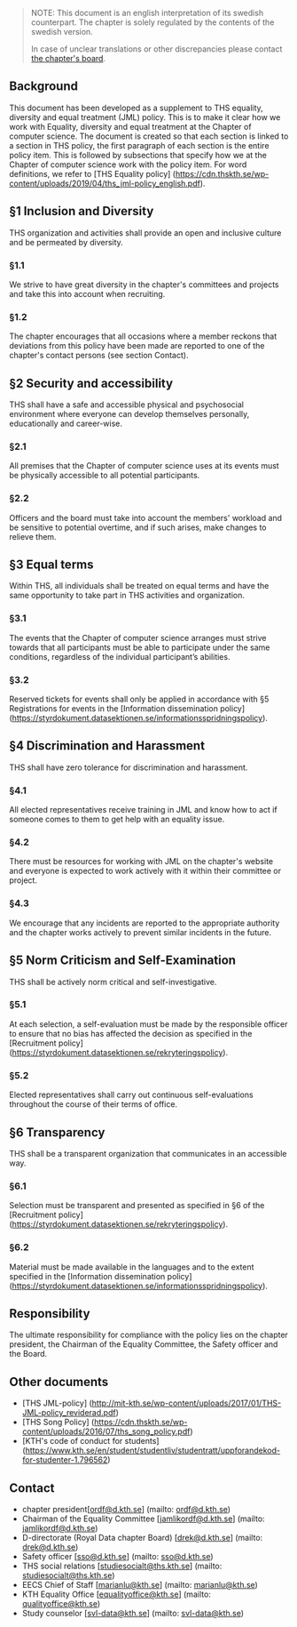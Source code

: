 > NOTE: This document is an english interpretation of its swedish counterpart. The chapter is solely regulated by the contents of the swedish version. 
> 
> In case of unclear translations or other discrepancies please contact [the chapter's board](mailto:drek@datasektionen.se).

## Background ##
This document has been developed as a supplement to THS equality, diversity and equal treatment (JML) policy. This is to make it clear how we work with Equality, diversity and equal treatment at the Chapter of computer science. The document is created so that each section is linked to a section in THS policy, the first paragraph of each section is the entire policy item. This is followed by subsections that specify how we at the Chapter of computer science work with the policy item. For word definitions, we refer to [THS Equality policy] (https://cdn.thskth.se/wp-content/uploads/2019/04/ths_jml-policy_english.pdf).

## §1 Inclusion and Diversity ##
THS organization and activities shall provide an open and inclusive culture and be permeated by diversity.
### §1.1 ###
We strive to have great diversity in the chapter's committees and projects and take this into account when recruiting.
### §1.2 ###
The chapter encourages that all occasions where a member reckons that deviations from this policy have been made are reported to one of the chapter's contact persons (see section Contact).

## §2 Security and accessibility ##
THS shall have a safe and accessible physical and psychosocial environment where everyone can develop themselves personally, educationally and career-wise.

### §2.1 ###
All premises that the Chapter of computer science uses at its events must be physically accessible to all potential participants.

### §2.2 ###
Officers and the board must take into account the members' workload and be sensitive to potential overtime, and if such arises, make changes to relieve them.

## §3 Equal terms ##
Within THS, all individuals shall be treated on equal terms and have the same opportunity to take part in THS activities and organization.

### §3.1 ###
The events that the Chapter of computer science arranges must strive towards that all participants must be able to participate under the same conditions, regardless of the individual participant’s abilities.

### §3.2 ###
Reserved tickets for events shall only be applied in accordance with §5 Registrations for events in the [Information dissemination policy] (https://styrdokument.datasektionen.se/informationsspridningspolicy).

## §4 Discrimination and Harassment ##
THS shall have zero tolerance for discrimination and harassment.

### §4.1 ###
All elected representatives receive training in JML and know how to act if someone comes to them to get help with an equality issue.

### §4.2 ###
There must be resources for working with JML on the chapter's website and everyone is expected to work actively with it within their committee or project.

### §4.3 ###
We encourage that any incidents are reported to the appropriate authority and the chapter works actively to prevent similar incidents in the future.

## §5 Norm Criticism and Self-Examination ##
THS shall be actively norm critical and self-investigative.

### §5.1 ###
At each selection, a self-evaluation must be made by the responsible officer to ensure that no bias has affected the decision as specified in the [Recruitment policy] (https://styrdokument.datasektionen.se/rekryteringspolicy).

### §5.2 ###
Elected representatives shall carry out continuous self-evaluations throughout the course of their terms of office.

## §6 Transparency ##
THS shall be a transparent organization that communicates in an accessible way.

### §6.1 ###
Selection must be transparent and presented as specified in §6 of the [Recruitment policy] (https://styrdokument.datasektionen.se/rekryteringspolicy).

### §6.2 ###
Material must be made available in the languages ​​and to the extent specified in the [Information dissemination policy] (https://styrdokument.datasektionen.se/informationsspridningspolicy).


## Responsibility ###
The ultimate responsibility for compliance with the policy lies on the chapter president, the Chairman of the Equality Committee, the Safety officer and the Board.

## Other documents ##
* [THS JML-policy] (http://mit-kth.se/wp-content/uploads/2017/01/THS-JML-policy_reviderad.pdf)
* [THS Song Policy] (https://cdn.thskth.se/wp-content/uploads/2016/07/ths_song_policy.pdf)
* [KTH's code of conduct for students] (https://www.kth.se/en/student/studentliv/studentratt/uppforandekod-for-studenter-1.796562)

## Contact ##
* chapter president[ordf@d.kth.se] (mailto: ordf@d.kth.se)
* Chairman of the Equality Committee [jamlikordf@d.kth.se] (mailto: jamlikordf@d.kth.se)
* D-directorate (Royal Data chapter Board) [drek@d.kth.se] (mailto: drek@d.kth.se)
* Safety officer [sso@d.kth.se] (mailto: sso@d.kth.se)
* THS social relations [studiesocialt@ths.kth.se] (mailto: studiesocialt@ths.kth.se)
* EECS Chief of Staff [marianlu@kth.se] (mailto: marianlu@kth.se)
* KTH Equality Office [equalityoffice@kth.se] (mailto: qualityoffice@kth.se)
* Study counselor [svl-data@kth.se] (mailto: svl-data@kth.se)

